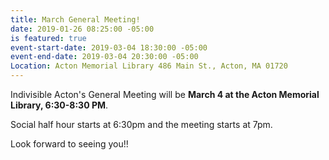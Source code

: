 ```yaml
---
title: March General Meeting!
date: 2019-01-26 08:25:00 -05:00
is featured: true
event-start-date: 2019-03-04 18:30:00 -05:00
event-end-date: 2019-03-04 20:30:00 -05:00
Location: Acton Memorial Library 486 Main St., Acton, MA 01720
---
```


Indivisible Acton's General Meeting will be **March 4 at the Acton Memorial Library, 6:30-8:30 PM**.

Social half hour starts at 6:30pm and the meeting starts at 7pm.

Look forward to seeing you!!